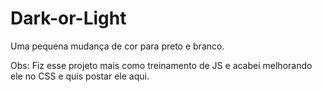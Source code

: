# Dark-or-Light
Uma pequena mudança de cor para preto e branco.

Obs: Fiz esse projeto mais como treinamento de JS e acabei
melhorando ele no CSS e quis postar ele aqui.
